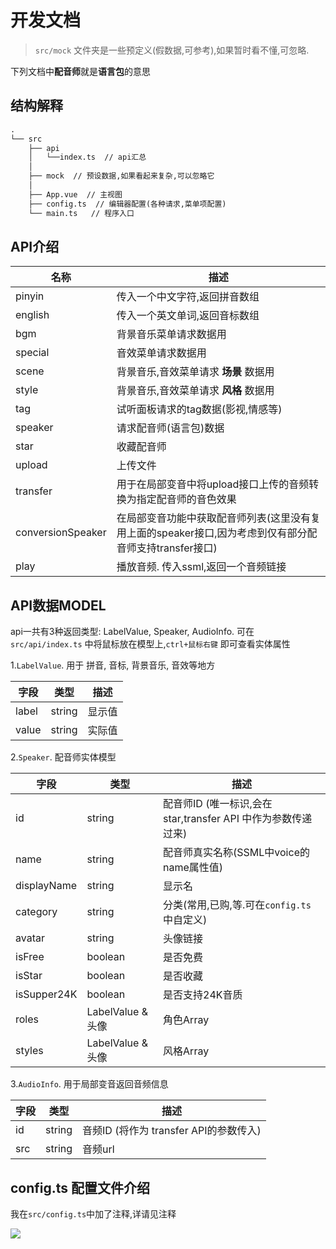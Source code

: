 # 开发文档

> `src/mock` 文件夹是一些预定义(假数据,可参考),如果暂时看不懂,可忽略.

下列文档中**配音师**就是**语言包**的意思

## 结构解释

```txt
.
└── src
    ├── api
    │   └──index.ts  // api汇总
    │
    ├── mock  // 预设数据,如果看起来复杂,可以忽略它
    │
    ├── App.vue  // 主视图
    ├── config.ts  // 编辑器配置(各种请求,菜单项配置)
    └── main.ts   // 程序入口

```

## API介绍

| 名称              | 描述                                                                                                   |
| ----------------- | ------------------------------------------------------------------------------------------------------ |
| pinyin            | 传入一个中文字符,返回拼音数组                                                                          |
| english           | 传入一个英文单词,返回音标数组                                                                          |
| bgm               | 背景音乐菜单请求数据用                                                                                 |
| special           | 音效菜单请求数据用                                                                                     |
| scene             | 背景音乐,音效菜单请求 **场景** 数据用                                                                  |
| style             | 背景音乐,音效菜单请求 **风格** 数据用                                                                  |
| tag               | 试听面板请求的tag数据(影视,情感等)                                                                     |
| speaker           | 请求配音师(语言包)数据                                                                                 |
| star              | 收藏配音师                                                                                             |
| upload            | 上传文件                                                                                               |
| transfer          | 用于在局部变音中将upload接口上传的音频转换为指定配音师的音色效果                                       |
| conversionSpeaker | 在局部变音功能中获取配音师列表(这里没有复用上面的speaker接口,因为考虑到仅有部分配音师支持transfer接口) |
| play              | 播放音频. 传入ssml,返回一个音频链接                                                                    |

## API数据MODEL

api一共有3种返回类型: LabelValue, Speaker, AudioInfo. 可在 `src/api/index.ts` 中将鼠标放在模型上,`ctrl+鼠标右键` 即可查看实体属性

1.`LabelValue`. 用于 拼音, 音标, 背景音乐, 音效等地方

| 字段  | 类型   | 描述   |
| ----- | ------ | ------ |
| label | string | 显示值 |
| value | string | 实际值 |

2.`Speaker`. 配音师实体模型

| 字段        | 类型              | 描述                                                         |
| ----------- | ----------------- | ------------------------------------------------------------ |
| id          | string            | 配音师ID (唯一标识,会在star,transfer API 中作为参数传递过来) |
| name        | string            | 配音师真实名称(SSML中voice的name属性值)                      |
| displayName | string            | 显示名                                                       |
| category    | string            | 分类(常用,已购,等.可在`config.ts`中自定义)                   |
| avatar      | string            | 头像链接                                                     |
| isFree      | boolean           | 是否免费                                                     |
| isStar      | boolean           | 是否收藏                                                     |
| isSupper24K | boolean           | 是否支持24K音质                                              |
| roles       | LabelValue & 头像 | 角色Array                                                    |
| styles      | LabelValue & 头像 | 风格Array                                                    |

3.`AudioInfo`. 用于局部变音返回音频信息

| 字段 | 类型   | 描述                                   |
| ---- | ------ | -------------------------------------- |
| id   | string | 音频ID (将作为 transfer API的参数传入) |
| src  | string | 音频url                                |

## config.ts 配置文件介绍

我在`src/config.ts`中加了注释,详请见注释

![](https://gcore.jsdelivr.net/gh/mekumiao/img-hosting/upload/20230904142425.png)
